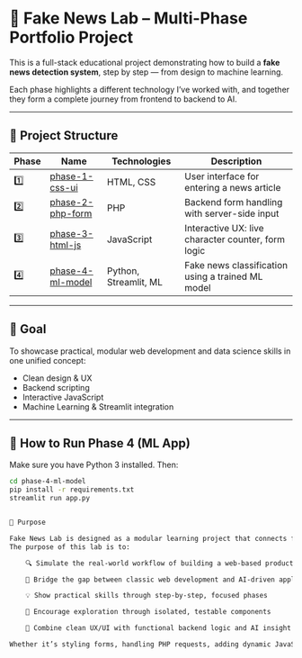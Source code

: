 # 🧠 Fake News Lab – Multi-Phase Portfolio Project

This is a full-stack educational project demonstrating how to build a **fake news detection system**, step by step — from design to machine learning.

Each phase highlights a different technology I’ve worked with, and together they form a complete journey from frontend to backend to AI.

---

## 📁 Project Structure

| Phase | Name | Technologies | Description |
|-------|------|--------------|-------------|
| 1️⃣ | [phase-1-css-ui](./phase-1-css-ui) | HTML, CSS | User interface for entering a news article |
| 2️⃣ | [phase-2-php-form](./phase-2-php-form) | PHP | Backend form handling with server-side input |
| 3️⃣ | [phase-3-html-js](./phase-3-html-js) | JavaScript | Interactive UX: live character counter, form logic |
| 4️⃣ | [phase-4-ml-model](./phase-4-ml-model) | Python, Streamlit, ML | Fake news classification using a trained ML model |

---

## 🎯 Goal

To showcase practical, modular web development and data science skills in one unified concept:
- Clean design & UX
- Backend scripting
- Interactive JavaScript
- Machine Learning & Streamlit integration

------------------------------------------------

## 🚀 How to Run Phase 4 (ML App)

Make sure you have Python 3 installed. Then:

```bash
cd phase-4-ml-model
pip install -r requirements.txt
streamlit run app.py


🎯 Purpose

Fake News Lab is designed as a modular learning project that connects frontend, backend, and machine learning into one coherent concept.
The purpose of this lab is to:

    🔍 Simulate the real-world workflow of building a web-based product

    🧠 Bridge the gap between classic web development and AI-driven applications

    💡 Show practical skills through step-by-step, focused phases

    🧪 Encourage exploration through isolated, testable components

    🎯 Combine clean UX/UI with functional backend logic and AI insight

Whether it’s styling forms, handling PHP requests, adding dynamic JavaScript interactions, or deploying an ML model with Streamlit — this project ties it all together.

